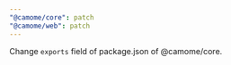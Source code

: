 ```yaml
---
"@camome/core": patch
"@camome/web": patch
---
```


Change `exports` field of package.json of @camome/core.
